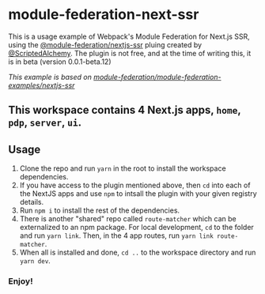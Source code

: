 # module-federation-next-ssr

This is a usage example of Webpack's Module Federation for Next.js SSR, using the <a href="https://app.privjs.com/buy/packageDetail?pkg=@module-federation/nextjs-ssr">@module-federation/nextjs-ssr</a> pluing created by <a href="https://github.com/ScriptedAlchemy">@ScriptedAlchemy</a>.
The plugin is not free, and at the time of writing this, it is in beta (version 0.0.1-beta.12)

*This example is based on <a href="https://github.com/module-federation/module-federation-examples/tree/master/nextjs-ssr">module-federation/module-federation-examples/nextjs-ssr</a>*

## This workspace contains 4 Next.js apps, `home`, `pdp`, `server`, `ui`.

## Usage

1. Clone the repo and run `yarn` in the root to install the workspace dependencies.
2. If you have access to the plugin mentioned above, then `cd` into each of the NextJS apps and use `npm` to intsall the plugin with your given registry details.
3. Run `npm i` to install the rest of the dependencies.
4. There is another "shared" repo called `route-matcher` which can be externalized to an npm package. For local development, `cd` to the folder and run `yarn link`. Then, in the 4 app routes, run `yarn link route-matcher`.
5. When all is installed and done, `cd ..` to the workspace directory and run `yarn dev`.

### Enjoy!

